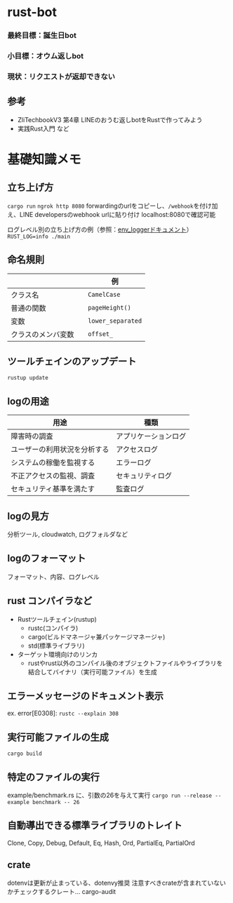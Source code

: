 # rust-bot

### 最終目標：誕生日bot
### 小目標：オウム返しbot
### 現状：リクエストが返却できない

## 参考
- ZliTechbookV3 第4章 LINEのおうむ返しbotをRustで作ってみよう
- 実践Rust入門
など

# 基礎知識メモ

## 立ち上げ方
```cargo run```
```ngrok http 8080```
forwardingのurlをコピーし、``/webhook``を付け加え、LINE developersのwebhook urlに貼り付け
localhost:8080で確認可能

ログレベル別の立ち上げ方の例（参照：[env_loggerドキュメント](https://docs.rs/env_logger/latest/env_logger/)）
``RUST_LOG=info ./main``

## 命名規則
| | 例 |
| --- | --- |
| クラス名 | ``CamelCase`` |
| 普通の関数 | ``pageHeight()`` |
| 変数 | ``lower_separated`` |
| クラスのメンバ変数　| ``offset_`` |

## ツールチェインのアップデート
```
rustup update
```

## logの用途
| 用途 | 種類 |
| --- | --- |
| 障害時の調査 | アプリケーションログ |
| ユーザーの利用状況を分析する | アクセスログ |
| システムの稼働を監視する | エラーログ |
| 不正アクセスの監視、調査 | セキュリティログ |
| セキュリティ基準を満たす | 監査ログ |

## logの見方
分析ツール, cloudwatch, ログフォルダなど

## logのフォーマット
フォーマット、内容、ログレベル

## rust コンパイラなど
- Rustツールチェイン(rustup)
  - rustc(コンパイラ)
  - cargo(ビルドマネージャ兼パッケージマネージャ)
  - std(標準ライブラリ)
- ターゲット環境向けのリンカ
  - rustやrust以外のコンパイル後のオブジェクトファイルやライブラリを結合してバイナリ（実行可能ファイル）を生成

## エラーメッセージのドキュメント表示
ex. error[E0308]: `` rustc --explain 308 ``

## 実行可能ファイルの生成
`` cargo build ``

## 特定のファイルの実行
example/benchmark.rs に、引数の26を与えて実行
`` cargo run --release --example benchmark -- 26 ``

## 自動導出できる標準ライブラリのトレイト
Clone, Copy, Debug, Default, Eq, Hash, Ord, PartialEq, PartialOrd

## crate
dotenvは更新が止まっている、dotenvy推奨
注意すべきcrateが含まれていないかチェックするクレート... cargo-audit


